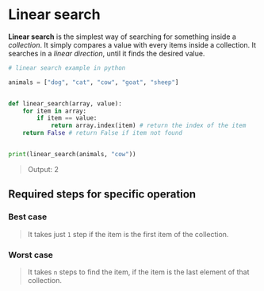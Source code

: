# Linear search

**Linear search** is the simplest way of searching for something inside a _collection_. It simply compares a value with every items inside a collection. It searches in a _linear direction_, until it finds the desired value.

```python
# linear search example in python

animals = ["dog", "cat", "cow", "goat", "sheep"]


def linear_search(array, value):
    for item in array:
        if item == value:
            return array.index(item) # return the index of the item
    return False # return False if item not found


print(linear_search(animals, "cow"))
```

> Output: 2

## Required steps for specific operation

### Best case

> It takes just `1` step if the item is the first item of the collection.

### Worst case

> It takes `n` steps to find the item, if the item is the last element of that collection.

